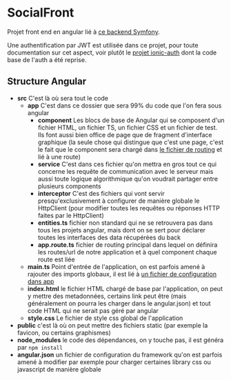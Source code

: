# SocialFront
Projet front end en angular lié à [ce backend Symfony](https://github.com/m2i-grenoble-2024/social-back).

Une authentification par JWT est utilisée dans ce projet, pour toute documentation sur cet aspect, voir plutôt le [projet ionic-auth](https://github.com/m2i-grenoble-2024/ionic-auth) dont la code base de l'auth a été reprise.

## Structure Angular

* **src** C'est là où sera tout le code
    * **app** C'est dans ce dossier que sera 99% du code que l'on fera sous angular
        * **component** Les blocs de base de Angular qui se composent d'un fichier HTML, un fichier TS, un fichier CSS et un fichier de test. Ils font aussi bien office de page que de fragment d'interface graphique (la seule chose qui distingue que c'est une page, c'est le fait que le component sera chargé dans [le fichier de routing](src/app/app.routes.ts) et lié à une route)
        * **service** C'est dans ces fichier qu'on mettra en gros tout ce qui concerne les requête de communication avec le serveur mais aussi toute logique algorithmique qu'on voudrait partager entre plusieurs components
        * **interceptor** C'est des fichiers qui vont servir presqu'exclusivement à configurer de manière globale le HttpClient (pour modifier toutes les requêtes ou réponses HTTP faites par le HttpClient)
        * **entities.ts** fichier non standard qui ne se retrouvera pas dans tous les projets angular, mais dont on se sert pour déclarer toutes les interfaces des data récupérées du back
        * **app.route.ts** fichier de routing principal dans lequel on définira les routes/url de notre application et à quel component chaque route est liée
    * **main.ts** Point d'entrée de l'application, on est parfois amené à rajouter des imports globaux, il est lié à [un fichier de configuration dans app](src/app/app.config.ts)
    * **index.html** le fichier HTML chargé de base par l'application, on peut y mettre des metadonnées, certains link peut être (mais généralement on pourra les charger dans le angular.json) et tout code HTML qui ne serait pas géré par angular
    * **style.css** Le fichier de style css global de l'application
* **public** c'est là où on peut mettre des fichiers static (par exemple la favicon, ou certains graphismes)
* **node_modules** le code des dépendances, on y touche pas, il est généra par `npm install`
* **angular.json** un fichier de configuration du framework qu'on est parfois amené à modifier par exemple pour charger certaines library css ou javascript de manière globale

